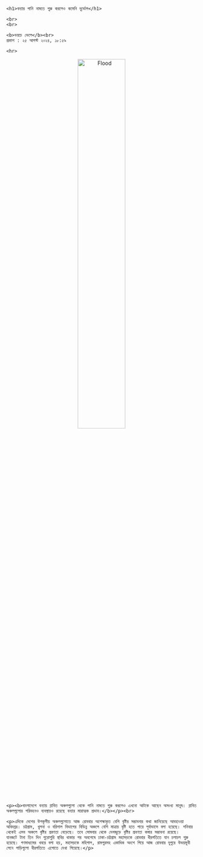 <!DOCTYPE html>

<html>
<head></head>

<body>

    <h1>বন্যার পানি নামতে শুরু করলেও কমেনি দুর্ভোগ</h1>

    <br>
    <br>
    
    <b>ডয়চে ভেলে</b><br>
    প্রকাশ : ২৫ আগস্ট ২০২৪, ১৮:৫৯

    <hr>

   <center><img src="flood.webp" alt="Flood" width="50%"></center>

    <p><b>বাংলাদেশে বন্যায় প্লাবিত অঞ্চলগুলো থেকে পানি নামতে শুরু করলেও এখনো আটকে আছেন অসংখ্য মানুষ। প্লাবিত অঞ্চলগুলোর পরিবহনও ব্যবস্থায়ও রয়েছে বন্যার মারাত্মক প্রভাব।</b></p><br>

    <p>এদিকে দেশের উপকূলীয় অঞ্চলগুলোতে আজ রোববার অপেক্ষাকৃত বেশি বৃষ্টির সম্ভাবনার কথা জানিয়েছে আবহাওয়া অধিদপ্তর। চট্টগ্রাম, খুলনা ও বরিশাল বিভাগের বিভিন্ন অঞ্চলে বেশি মাত্রায় বৃষ্টি হতে পারে পূর্বাভাসে বলা হয়েছে। শনিবার থেকেই এসব অঞ্চলে বৃষ্টির প্রবণতা বেড়েছে। তবে সোমবার থেকে দেশজুড়ে বৃষ্টির প্রবণতা কমার সম্ভাবনা রয়েছে।
    যানজটে টানা তিন দিন পুরোপুরি স্থবির থাকার পর অবশেষে ঢাকা-চট্টগ্রাম মহাসড়কে রোববার ধীরগতিতে যান চলাচল শুরু হয়েছে। গণমাধ্যমের খবরে বলা হয়, মহাসড়কে মহিপাল, রামপুরসহ একাধিক অংশে গিয়ে আজ রোববার দুপুরে উভয়মুখী লেনে গাড়িগুলো ধীরগতিতে এগোতে দেখা গিয়েছে।</p>
</body>
</html>
